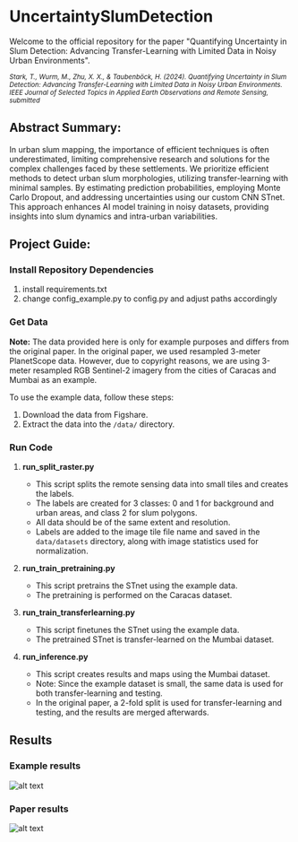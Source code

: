 # UncertaintySlumDetection

Welcome to the official repository for the paper "Quantifying Uncertainty in Slum Detection: Advancing Transfer-Learning with Limited Data in Noisy Urban Environments".

<small><i>Stark, T., Wurm, M., Zhu, X. X., & Taubenböck, H. (2024). Quantifying Uncertainty in Slum Detection: Advancing Transfer-Learning with Limited Data in Noisy Urban Environments. IEEE Journal of Selected Topics in Applied Earth Observations and Remote Sensing, submitted</i></small>

## Abstract Summary:

In urban slum mapping, the importance of efficient techniques is often underestimated, limiting comprehensive research and solutions for the complex challenges faced by these settlements. We prioritize efficient methods to detect urban slum morphologies, utilizing transfer-learning with minimal samples. By estimating prediction probabilities, employing Monte Carlo Dropout, and addressing uncertainties using our custom CNN STnet. This approach enhances AI model training in noisy datasets, providing insights into slum dynamics and intra-urban variabilities.


## Project Guide:

### **Install Repository Dependencies**

1. install requirements.txt
2. change config_example.py to config.py and adjust paths accordingly

### **Get Data**

**Note:** The data provided here is only for example purposes and differs from the original paper. In the original paper, we used resampled 3-meter PlanetScope data. However, due to copyright reasons, we are using 3-meter resampled RGB Sentinel-2 imagery from the cities of Caracas and Mumbai as an example.

To use the example data, follow these steps:

1. Download the data from Figshare.
2. Extract the data into the `/data/` directory.


### **Run Code**

1. **run_split_raster.py**
    - This script splits the remote sensing data into small tiles and creates the labels.
    - The labels are created for 3 classes: 0 and 1 for background and urban areas, and class 2 for slum polygons.
    - All data should be of the same extent and resolution.
    - Labels are added to the image tile file name and saved in the `data/datasets` directory, along with image statistics used for normalization.

2. **run_train_pretraining.py**
    - This script pretrains the STnet using the example data.
    - The pretraining is performed on the Caracas dataset.

3. **run_train_transferlearning.py**
    - This script finetunes the STnet using the example data.
    - The pretrained STnet is transfer-learned on the Mumbai dataset.

4. **run_inference.py**
    - This script creates results and maps using the Mumbai dataset.
    - Note: Since the example dataset is small, the same data is used for both transfer-learning and testing.
    - In the original paper, a 2-fold split is used for transfer-learning and testing, and the results are merged afterwards.

## Results

### Example results
![alt text](https://github.com/[star_th]/[UncertaintySlumDetection]/blob/[master]/[images_repo]/mumbai.png?raw=true)

### Paper results
![alt text](https://github.com/[username]/[reponame]/blob/[branch]/image.jpg?raw=true)